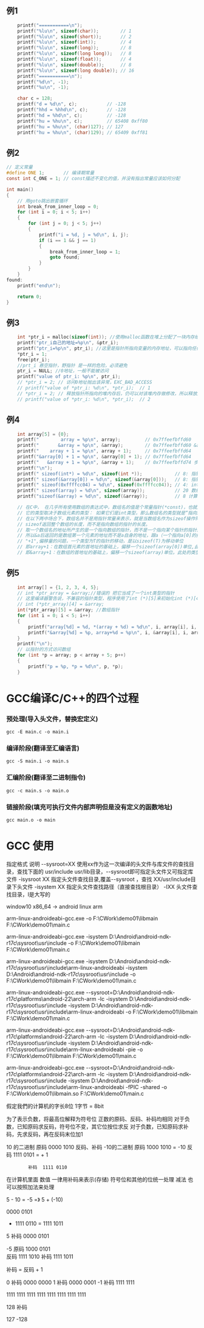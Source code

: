 ## 例1
```c
    printf("===========\n");
    printf("%lu\n", sizeof(char));        // 1
    printf("%lu\n", sizeof(short));       // 2
    printf("%lu\n", sizeof(int));         // 4
    printf("%lu\n", sizeof(long));        // 8
    printf("%lu\n", sizeof(long long));   // 8
    printf("%lu\n", sizeof(float));       // 4
    printf("%lu\n", sizeof(double));      // 8
    printf("%lu\n", sizeof(long double)); // 16
    printf("===========\n");
    printf("%d\n", -1);
    printf("%u\n", -1);

    char c = 128;
    printf("d = %d\n", c);           // -128
    printf("hhd = %hhd\n", c);       // -128
    printf("hd = %hd\n", c);         // -128
    printf("hu = %hu\n", c);         // 65408 0xff80
    printf("hu = %hu\n", (char)127); // 127
    printf("hu = %hu\n", (char)129); // 65409 0xff81

```

## 例2

```c
// 定义常量
#define ONE 1;       // 编译期常量
const int C_ONE = 1; // const描述不变化的值，并没有指出常量应该如何分配

int main()
{
    // 用goto跳出嵌套循环
    int break_from_inner_loop = 0;
    for (int i = 0; i < 5; i++)
    {
        for (int j = 0; j < 5; j++)
        {
            printf("i = %d, j = %d\n", i, j);
            if (i == 1 && j == 1)
            {
                break_from_inner_loop = 1;
                goto found;
            }
        }
    }
found:
    printf("end\n");

    return 0;
}
```



## 例3

```c
    int *ptr_i = malloc(sizeof(int)); //使用malloc函数在堆上分配了一块内存给ptr_i
    printf("ptr_i自己的地址=%p\n", &ptr_i);
    printf("ptr_i=%p\n", ptr_i); //这里是指针所指向变量的内存地址，可以指向任何地址
    *ptr_i = 1;
    free(ptr_i);
    //prt_i 悬空指针，野指针 是一样的危险，必须避免
    ptr_i = NULL; //0地址，一般不能被访问
    printf("value of ptr_i: %p\n", ptr_i);
    // *ptr_i = 2; // 访问0地址抛出该异常，EXC_BAD_ACCESS
    // printf("value of *ptr_i: %d\n", *ptr_i);  // 1
    // *ptr_i = 2; // 释放指针所指向的堆内存后，仍可以对该堆内存做修改，所以释放内存后，需要将指针置为NULL
    // printf("value of *ptr_i: %d\n", *ptr_i);  // 2
```



## 例4

```c
    int array[5] = {0};
    printf("        array = %p\n", array);         // 0x7ffeefbffd60
    printf("       &array = %p\n", &array);        // 0x7ffeefbffd60 &array 返回的是一个到int[5]的指针
    printf("    array + 1 = %p\n", array + 1);     // 0x7ffeefbffd64
    printf("&array[0] + 1 = %p\n", &array[0] + 1); // 0x7ffeefbffd64
    printf("   &array + 1 = %p\n", &array + 1);    // 0x7ffeefbffd74 步长为sizeof(int[5]) == 20
    printf("\n");
    printf(" sizeof(int*) = %d\n", sizeof(int *));            // 8: 指针
    printf(" sizeof(&array[0]) = %d\n", sizeof(&array[0]));   // 8: 指针
    printf(" sizeof(0xffffcc04) = %d\n", sizeof(0xffffcc04)); // 4: int
    printf(" sizeof(array) = %d\n", sizeof(array));           // 20 数组类型的长度
    printf("sizeof(&array) = %d\n", sizeof(&array));          // 8 计算的是指针的长度

    // 在C中， 在几乎所有使用数组的表达式中，数组名的值是个常量指针(*const)，也就是数组第一个元素的地址。
    // 它的类型取决于数组元素的类型： 如果它们是int类型，那么数组名的类型就是“指向int的常量指针“。——《C和指针》
    // 在以下两中场合下，数组名并不是用指针常量来表示，就是当数组名作为sizeof操作符和单目操作符&的操作数时。
    // sizeof返回整个数组的长度，而不是指向数组的指针的长度。
    // 取一个数组名的地址所产生的是一个指向数组的指针，而不是一个指向某个指针的指针。
    // 所以&a后返回的是数组第一个元素的地址而不是a自身的地址，跟a（一个指向a[0]的指针）在指针的类型上是有区别的。——《C和指针》
    // "+1",偏移量的问题，一个类型为T的指针的移动，是以sizeof(T)为移动单位
    // 即array+1：在数组首元素的首地址的基础上，偏移一个sizeof(array[0])单位,此处的类型T就是数组中的一个int型的首元素
    // 即&array+1：在数组的首地址的基础上，偏移一个sizeof(array)单位。此处的类型T就是数组中的一个含有5个int型元素的数组
```

## 例5

```c 
    int array[] = {1, 2, 3, 4, 5};
    // int *ptr_array = &array;//错误的 把它当成了一个int类型的指针
    // 这里编译器警告说，不兼容的指针类型，程序使用了int (*)[5]来初始化int (*)[4], 但可以继续编译。
    // int (*ptr_array)[4] = &array;
    int(*ptr_array)[5] = &array; //数组指针
    for (int i = 0; i < 5; i++)
    {
        printf("array[%d] = %d, *(array + %d) = %d\n", i, array[i], i, *(array + i));
        printf("&array[%d] = %p, array+%d = %p\n", i, &array[i], i, array + i);
    }
    printf("\n");
    // 以指针的方式访问数组
    for (int *p = array; p < array + 5; p++)
    {
        printf("p = %p, *p = %d\n", p, *p);
    }
```



# GCC编译C/C++的四个过程

### 预处理(导入头文件，替换宏定义)
`gcc -E main.c -o main.i`
### 编译阶段(翻译至汇编语言)
`gcc -S main.i -o main.s`
### 汇编阶段(翻译至二进制指令)
`gcc -c main.s -o main.o`
### 链接阶段(填充可执行文件内部声明但是没有定义的函数地址)
`gcc main.o -o main`


# GCC 使用

指定格式	说明
--sysroot=XX	使用xx作为这一次编译的头文件与库文件的查找目录，查找下面的 usr/include usr/lib目录，--sysroot即可指定头文件又可指定库文件
-isysroot XX	指定头文件查找目录,覆盖--sysroot ，查找 XX/usr/include目录下头文件
-isystem XX	指定头文件查找路径（直接查找根目录）
-IXX	头文件查找目录，I是大写的

window10 x86_64 -> android linux arm 

arm-linux-androideabi-gcc.exe -o F:\CWork\demo01\libmain F:\CWork\demo01\main.c

arm-linux-androideabi-gcc.exe -isystem D:\Android\android-ndk-r17c\sysroot\usr\include -o F:\CWork\demo01\libmain F:\CWork\demo01\main.c

arm-linux-androideabi-gcc.exe -isystem D:\Android\android-ndk-r17c\sysroot\usr\include\arm-linux-androideabi -isystem D:\Android\android-ndk-r17c\sysroot\usr\include -o F:\CWork\demo01\libmain F:\CWork\demo01\main.c

arm-linux-androideabi-gcc.exe --sysroot=D:\Android\android-ndk-r17c\platforms\android-22\arch-arm -lc -isystem D:\Android\android-ndk-r17c\sysroot\usr\include -isystem D:\Android\android-ndk-r17c\sysroot\usr\include\arm-linux-androideabi -o F:\CWork\demo01\libmain F:\CWork\demo01\main.c


arm-linux-androideabi-gcc.exe --sysroot=D:\Android\android-ndk-r17c\platforms\android-22\arch-arm -lc -isystem D:\Android\android-ndk-r17c\sysroot\usr\include -isystem D:\Android\android-ndk-r17c\sysroot\usr\include\arm-linux-androideabi -pie -o F:\CWork\demo01\libmain F:\CWork\demo01\main.c


arm-linux-androideabi-gcc.exe --sysroot=D:\Android\android-ndk-r17c\platforms\android-22\arch-arm -lc -isystem D:\Android\android-ndk-r17c\sysroot\usr\include -isystem D:\Android\android-ndk-r17c\sysroot\usr\include\arm-linux-androideabi -fPIC -shared -o F:\CWork\demo01\libmain.so F:\CWork\demo01\main.c



假定我們的计算机的字长8位 1字节 = 8bit

为了表示负数，将最高位解释为符号位
正数的原码、反码、补码均相同
对于负数，已知原码求反码，符号位不变，其它位按位求反
对于负数，已知原码求补码，先求反码，再在反码末位加1


10 的二进制 原码  0000 1010  反码、补码
-10的二进制 原码  1000 1010  = -10
            反码  1111 0101  = 
			     +        1
			
            补码  1111 0110

在计算机里面 数值  一律用补码来表示(存储)
	         符号位和其他的位统一处理   减法 也可以按照加法来处理

5 - 10 = -5 =》 5 + (-10)

  0000 0101
+ 1111 0110
= 1111 1011 

5  补码          0000 0101

-5     	原码	 1000 0101	 
        反码     1111 1010
        补码     1111 1011
		
补码 = 反码 + 1   

0   补码  0000 0000
1   补码  0000 0001 
-1  补码  1111 1111

1111 1111 1111 1111 1111 1111 1111 1111

128 补码

127 
-128  

